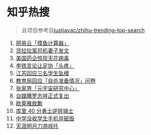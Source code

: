 # 知乎热搜

> 此项目参考自[justjavac/zhihu-trending-top-search](https://github.com/justjavac/zhihu-trending-top-search/blob/main/utils.ts)

<!-- BEGIN -->
  <!-- 最后更新时间:Fri Nov 19 2021 08:13:09 GMT+0000 (Coordinated Universal Time) -->
  1. [网易云「摸鱼计算器」](https://www.zhihu.com/search?q=摸鱼计算器)
1. [货拉拉案司机妻子发文](https://www.zhihu.com/search?q=货拉拉案)
1. [美国药企惊现天花病毒](https://www.zhihu.com/search?q=天花)
1. [李铁言论让足协「头疼」](https://www.zhihu.com/search?q=李铁)
1. [江苏回应三名学生坠楼](https://www.zhihu.com/search?q=江苏学生坠楼)
1. [教育局回应「自杀准备情况」问卷](https://www.zhihu.com/search?q=自杀问卷)
1. [张家界「元宇宙研究中心」](https://www.zhihu.com/search?q=元宇宙)
1. [台媒曝罗志祥正式复出](https://www.zhihu.com/search?q=罗志祥)
1. [欧莱雅致歉](https://www.zhihu.com/search?q=欧莱雅)
1. [库里 40 分勇士逆转骑士](https://www.zhihu.com/search?q=勇士)
1. [中学没收学生手机并砸毁](https://www.zhihu.com/search?q=没收学生手机)
1. [天涯明月刀游戏托](https://www.zhihu.com/search?q=天涯明月刀)
  <!-- END -->